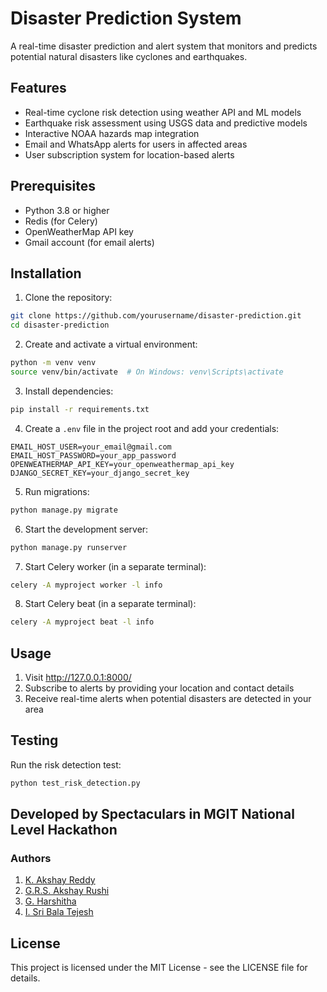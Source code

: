 # Disaster Prediction System

A real-time disaster prediction and alert system that monitors and predicts potential natural disasters like cyclones and earthquakes.

## Features

- Real-time cyclone risk detection using weather API and ML models
- Earthquake risk assessment using USGS data and predictive models
- Interactive NOAA hazards map integration
- Email and WhatsApp alerts for users in affected areas
- User subscription system for location-based alerts

## Prerequisites

- Python 3.8 or higher
- Redis (for Celery)
- OpenWeatherMap API key
- Gmail account (for email alerts)

## Installation

1. Clone the repository:
```bash
git clone https://github.com/yourusername/disaster-prediction.git
cd disaster-prediction
```

2. Create and activate a virtual environment:
```bash
python -m venv venv
source venv/bin/activate  # On Windows: venv\Scripts\activate
```

3. Install dependencies:
```bash
pip install -r requirements.txt
```

4. Create a `.env` file in the project root and add your credentials:
```
EMAIL_HOST_USER=your_email@gmail.com
EMAIL_HOST_PASSWORD=your_app_password
OPENWEATHERMAP_API_KEY=your_openweathermap_api_key
DJANGO_SECRET_KEY=your_django_secret_key
```

5. Run migrations:
```bash
python manage.py migrate
```

6. Start the development server:
```bash
python manage.py runserver
```

7. Start Celery worker (in a separate terminal):
```bash
celery -A myproject worker -l info
```

8. Start Celery beat (in a separate terminal):
```bash
celery -A myproject beat -l info
```

## Usage

1. Visit http://127.0.0.1:8000/
2. Subscribe to alerts by providing your location and contact details
3. Receive real-time alerts when potential disasters are detected in your area

## Testing

Run the risk detection test:
```bash
python test_risk_detection.py
```

## Developed by Spectaculars in MGIT National Level Hackathon

### Authors
1. [K. Akshay Reddy](https://github.com/A-R-K-7)
2. [G.R.S. Akshay Rushi](https://github.com/PhantomChillz)
3. [G. Harshitha](https://github.com/Harshitha9407)
4. [I. Sri Bala Tejesh](https://github.com/SRIBALATEJESH)

## License

This project is licensed under the MIT License - see the LICENSE file for details. 

